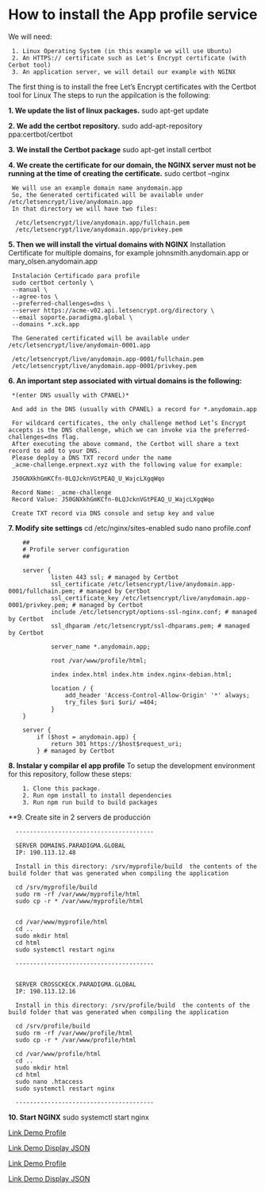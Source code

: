 # How to install the App profile service

We will need:

     1. Linux Operating System (in this example we will use Ubuntu)
     2. An HTTPS:// certificate such as Let's Encrypt certificate (with Cerbot tool)
     3. An application server, we will detail our example with NGINX

The first thing is to install the free Let’s Encrypt certificates with the Certbot tool for Linux
The steps to run the appilcation is the following:

**1. We update the list of linux packages.**
     sudo apt-get update

**2. We add the certbot repository.**
     sudo add-apt-repository ppa:certbot/certbot

**3. We install the Certbot package**
     sudo apt-get install certbot

**4. We create the certificate for our domain, the NGINX server must not be running at the time of creating the certificate.**
     sudo certbot –nginx

     We will use an example domain name anydomain.app
     So, the Generated certificated will be available under /etc/letsencrypt/live/anydomain.app
     In that directory we will have two files:

      /etc/letsencrypt/live/anydomain.app/fullchain.pem
      /etc/letsencrypt/live/anydomain.app/privkey.pem

**5. Then we will install the virtual domains with NGINX**
     Installation Certificate for multiple domains, for example johnsmith.anydomain.app or mary_olsen.anydomain.app

     Instalación Certificado para profile
     sudo certbot certonly \
     --manual \
     --agree-tos \
     --preferred-challenges=dns \
     --server https://acme-v02.api.letsencrypt.org/directory \
     --email soporte.paradigma.global \
     --domains *.xck.app

     The Generated certificated will be available under /etc/letsencrypt/live/anydomain-0001.app

     /etc/letsencrypt/live/anydomain.app-0001/fullchain.pem
     /etc/letsencrypt/live/anydomain.app-0001/privkey.pem

**6. An important step associated with virtual domains is the following:**

     *(enter DNS usually with CPANEL)*

     And add in the DNS (usually with CPANEL) a record for *.anydomain.app

     For wildcard certificates, the only challenge method Let’s Encrypt accepts is the DNS challenge, which we can invoke via the preferred-challenges=dns flag.
     After executing the above command, the Certbot will share a text record to add to your DNS.
     Please deploy a DNS TXT record under the name
     _acme-challenge.erpnext.xyz with the following value for example:

     J50GNXkhGmKCfn-0LQJcknVGtPEAQ_U_WajcLXgqWqo

     Record Name: _acme-challenge
     Record Value: J50GNXkhGmKCfn-0LQJcknVGtPEAQ_U_WajcLXgqWqo

     Create TXT record via DNS console and setup key and value

**7. Modify site settings**
     cd /etc/nginx/sites-enabled
     sudo nano profile.conf

        ##
        # Profile server configuration
        ##

        server {
                listen 443 ssl; # managed by Certbot
                ssl_certificate /etc/letsencrypt/live/anydomain.app-0001/fullchain.pem; # managed by Certbot
                ssl_certificate_key /etc/letsencrypt/live/anydomain.app-0001/privkey.pem; # managed by Certbot
                include /etc/letsencrypt/options-ssl-nginx.conf; # managed by Certbot
                ssl_dhparam /etc/letsencrypt/ssl-dhparams.pem; # managed by Certbot

                server_name *.anydomain.app;

                root /var/www/profile/html;

                index index.html index.htm index.nginx-debian.html;

                location / {
                    add_header 'Access-Control-Allow-Origin' '*' always;
                    try_files $uri $uri/ =404;
                }
        }

        server {
            if ($host = anydomain.app) {
                return 301 https://$host$request_uri;
            } # managed by Certbot

**8. Instalar y compilar el app profile**
     To setup the development environment for this repository, follow these steps:

        1. Clone this package.
        2. Run npm install to install dependencies
        3. Run npm run build to build packages


**9. Create site in 2 servers de producción

      ---------------------------------------

      SERVER DOMAINS.PARADIGMA.GLOBAL
      IP: 190.113.12.48

      Install in this directory: /srv/myprofile/build  the contents of the build folder that was generated when compiling the application

      cd /srv/myprofile/build
      sudo rm -rf /var/www/myprofile/html
      sudo cp -r * /var/www/myprofile/html


      cd /var/www/myprofile/html
      cd ..
      sudo mkdir html
      cd html
      sudo systemctl restart nginx

      ---------------------------------------


      SERVER CROSSCKECK.PARADIGMA.GLOBAL
      IP: 190.113.12.16

      Install in this directory: /srv/profile/build  the contents of the build folder that was generated when compiling the application

      cd /srv/profile/build
      sudo rm -rf /var/www/profile/html
      sudo cp -r * /var/www/profile/html

      cd /var/www/profile/html
      cd ..
      sudo mkdir html
      cd html
      sudo nano .htaccess
      sudo systemctl restart nginx

      ---------------------------------------


**10. Start NGINX**
      sudo systemctl start nginx

[Link Demo Profile](https://support.xck.app)

[Link Demo Display JSON](https://support.xck.app?profile)

[Link Demo Profile](https://my.xck.app/support.xck.app)

[Link Demo Display JSON](https://my.xck.app/support.xck.app/.well-known/profile)
